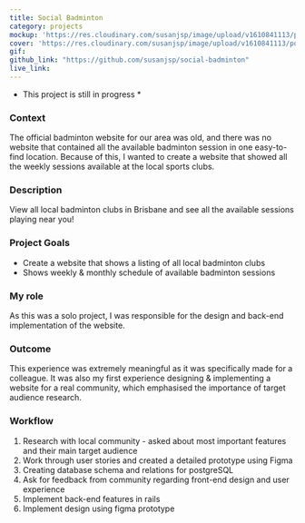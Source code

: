 ```yaml
---
title: Social Badminton
category: projects
mockup: 'https://res.cloudinary.com/susanjsp/image/upload/v1610841113/portfolio/badminton-figma_rnyvqs.png'
cover: 'https://res.cloudinary.com/susanjsp/image/upload/v1610841113/portfolio/badminton-figma_rnyvqs.png'
gif:
github_link: "https://github.com/susanjsp/social-badminton"
live_link:
---
```

* This project is still in progress *
### Context
The official badminton website for our area was old, and there was no website that contained all the available badminton session in one easy-to-find location. Because of this, I wanted to create a website that showed all the weekly sessions available at the local sports clubs.

### Description
View all local badminton clubs in Brisbane and see all the available sessions playing near you!

### Project Goals
- Create a website that shows a listing of all local badminton clubs
- Shows weekly & monthly schedule of available badminton sessions

### My role
As this was a solo project, I was responsible for the design and back-end implementation of the website.

### Outcome
This experience was extremely meaningful as it was specifically made for a colleague. It was also my first experience designing & implementing a website for a real community, which emphasised the importance of target audience research.

### Workflow
  1. Research with local community - asked about most important features and their main target audience
  2. Work through user stories and created a detailed prototype using Figma
  3. Creating database schema and relations for postgreSQL
  4. Ask for feedback from community regarding front-end design and user experience
  5. Implement back-end features in rails
  6. Implement design using figma prototype
